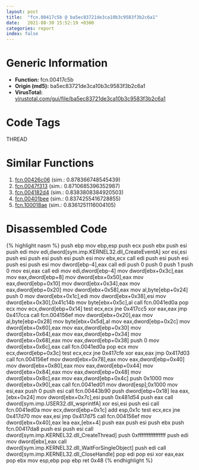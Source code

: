 ```yaml
---
layout: post
title:  "fcn.00417c5b @ ba5ec83721de3ca10b3c9583f3b2c6a1"
date:   2021-08-30 15:52:19 +0300
categories: report
index: false
---
```


# Generic Information
- **Function:** fcn.00417c5b
- **Origin (md5):** ba5ec83721de3ca10b3c9583f3b2c6a1
- **VirusTotal:** [virustotal.com/gui/file/ba5ec83721de3ca10b3c9583f3b2c6a1][virustotal_ref]

# Code Tags
<span class="tag" id="THREAD">THREAD</span>


# Similar Functions

1. [fcn.00426c06][similar_1_ref] (sim.: 0.878366748545439)
2. [fcn.0047f313][similar_2_ref] (sim.: 0.8710685396352987)
3. [fcn.004182d4][similar_3_ref] (sim.: 0.8383808384920503)
4. [fcn.00401bee][similar_4_ref] (sim.: 0.8374255416728855)
5. [fcn.100018ae][similar_5_ref] (sim.: 0.8361251116004105)


# Disassembled Code

{% highlight nasm %}
push ebp
mov ebp,esp
push ecx
push ebx
push esi
push edi
mov edi,dword[sym.imp.KERNEL32.dll_CreateEventA]
xor esi,esi
push esi
push esi
push esi
push esi
mov ebx,ecx
call edi
push esi
push esi
push esi
push esi
mov dword[ebp-4],eax
call edi
push 0
push 0
push 1
push 0
mov esi,eax
call edi
mov edi,dword[ebp-4]
mov dword[ebx+0x3c],eax
mov eax,dword[ebp+8]
mov dword[ebx+0x50],eax
mov eax,dword[ebp+0x10]
mov dword[ebx+0x34],eax
mov eax,dword[ebp+0x20]
mov dword[ebx+0x58],eax
mov al,byte[ebp+0x24]
push 0
mov dword[ebx+0x1c],edi
mov dword[ebx+0x38],esi
mov dword[ebx+0x30],0x41c14b
mov byte[ebx+0x5c],al
call fcn.0041ed0a
pop ecx
mov ecx,dword[ebp+0x14]
test ecx,ecx
jne 0x417cc5
xor eax,eax
jmp 0x417cca
call fcn.004156ef
mov dword[ebx+0x20],eax
mov al,byte[ebp+0x28]
mov byte[ebx+0x5d],al
mov eax,dword[ebp+0x2c]
mov dword[ebx+0x60],eax
mov eax,dword[ebp+0x30]
mov dword[ebx+0x64],eax
mov eax,dword[ebp+0x34]
mov dword[ebx+0x68],eax
mov eax,dword[ebp+0x38]
push 0
mov dword[ebx+0x6c],eax
call fcn.0041ed0a
pop ecx
mov ecx,dword[ebp+0x3c]
test ecx,ecx
jne 0x417cfe
xor eax,eax
jmp 0x417d03
call fcn.004156ef
mov dword[ebx+0x78],eax
mov eax,dword[ebp+0x40]
mov dword[ebx+0x80],eax
mov eax,dword[ebp+0x44]
mov dword[ebx+0x84],eax
mov eax,dword[ebp+0x48]
mov dword[ebx+0x8c],eax
mov eax,dword[ebp+0x4c]
push 0x1000
mov dword[ebx+0x90],eax
call fcn.0041ed01
mov dword[esp],0x1000
mov esi,eax
push 0
push esi
call fcn.00443b90
push dword[ebp+0x18]
lea eax,[ebx+0x24]
mov dword[ebx+0x7c],esi
push 0x481d54
push eax
call dword[sym.imp.USER32.dll_wsprintfA]
xor esi,esi
push esi
call fcn.0041ed0a
mov ecx,dword[ebp+0x1c]
add esp,0x1c
test ecx,ecx
jne 0x417d70
mov eax,esi
jmp 0x417d75
call fcn.004156ef
mov dword[ebx+0x40],eax
lea eax,[ebx+4]
push eax
push esi
push ebx
push fcn.00417da8
push esi
push esi
call dword[sym.imp.KERNEL32.dll_CreateThread]
push 0xffffffffffffffff
push edi
mov dword[ebx],eax
call dword[sym.imp.KERNEL32.dll_WaitForSingleObject]
push edi
call dword[sym.imp.KERNEL32.dll_CloseHandle]
pop edi
pop esi
xor eax,eax
pop ebx
mov esp,ebp
pop ebp
ret 0x48
{% endhighlight %}


[similar_1_ref]: /report/fcn.00426c06@ba5ec83721de3ca10b3c9583f3b2c6a1
[similar_2_ref]: /report/fcn.0047f313@d96761eb00d2d97e2b6f5ffffed0b46a
[similar_3_ref]: /report/fcn.004182d4@ba5ec83721de3ca10b3c9583f3b2c6a1
[similar_4_ref]: /report/fcn.00401bee@5f763449465a14d1cdb5ea67e2f984d0
[similar_5_ref]: /report/fcn.100018ae@090dc3a8da6aa33c667b678303e4bdd6
[virustotal_ref]: https://www.virustotal.com/gui/file/ba5ec83721de3ca10b3c9583f3b2c6a1